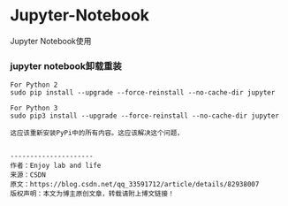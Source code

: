 # Jupyter-Notebook
Jupyter Notebook使用


### jupyter notebook卸载重装

```
For Python 2
sudo pip install --upgrade --force-reinstall --no-cache-dir jupyter

For Python 3
sudo pip3 install --upgrade --force-reinstall --no-cache-dir jupyter

这应该重新安装PyPi中的所有内容。这应该解决这个问题，


--------------------- 
作者：Enjoy lab and life 
来源：CSDN 
原文：https://blog.csdn.net/qq_33591712/article/details/82938007 
版权声明：本文为博主原创文章，转载请附上博文链接！


```

